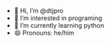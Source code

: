 - 👋 Hi, I’m @dtjpro
- 👀 I’m interested in programing
- 🌱 I’m currently learning python
- 😄 Pronouns: he/him
